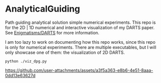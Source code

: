 # AnalyticalGuiding
Path guiding analytical solution simple numerical experiments. This repo is for the 2D | 1D numerical and interactive visualization of my DARTS paper. See [Enigmatisms/DARTS](https://github.com/Enigmatisms/DARTS) for more information.

I am too lazy to work on documenting how this repo works, since this repo is only for numerical experiments. There are multiple executables, but I will only showcase one of them: the visualization of 2D DARTS.
```shell
python ./viz_dpg.py
```


https://github.com/user-attachments/assets/a3f5a363-e8b6-4e51-8aaa-0dd13e63627d



